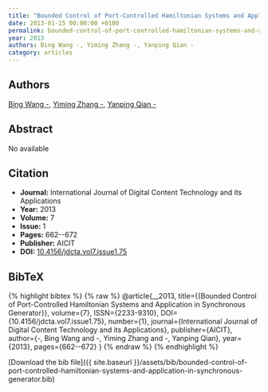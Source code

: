 ```yaml
---
title: "Bounded Control of Port-Controlled Hamiltonian Systems and Application in Synchronous Generator"
date: 2013-01-15 00:00:00 +0100
permalink: bounded-control-of-port-controlled-hamiltonian-systems-and-application-in-synchronous-generator
year: 2013
authors: Bing Wang -, Yiming Zhang -, Yanping Qian -
category: articles
---
```

 
## Authors
[Bing Wang -](authors/bing-wang), [Yiming Zhang -](authors/yiming-zhang), [Yanping Qian -](authors/yanping-qian)
 
## Abstract
No  available
 
## Citation
- **Journal:** International Journal of Digital Content Technology and its Applications
- **Year:** 2013
- **Volume:** 7
- **Issue:** 1
- **Pages:** 662--672
- **Publisher:** AICIT
- **DOI:** [10.4156/jdcta.vol7.issue1.75](https://doi.org/10.4156/jdcta.vol7.issue1.75)
 
## BibTeX
{% highlight bibtex %}
{% raw %}
@article{__2013,
  title={{Bounded Control of Port-Controlled Hamiltonian Systems and Application in Synchronous Generator}},
  volume={7},
  ISSN={2233-9310},
  DOI={10.4156/jdcta.vol7.issue1.75},
  number={1},
  journal={International Journal of Digital Content Technology and its Applications},
  publisher={AICIT},
  author={-, Bing Wang and -, Yiming Zhang and -, Yanping Qian},
  year={2013},
  pages={662--672}
}
{% endraw %}
{% endhighlight %}
 
[Download the bib file]({{ site.baseurl }}/assets/bib/bounded-control-of-port-controlled-hamiltonian-systems-and-application-in-synchronous-generator.bib)
 
